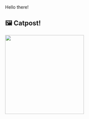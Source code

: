 Hello there!



## 🖼️ Catpost!

<sub>
    <img src="https://cdn2.thecatapi.com/images/dp.jpg" height="256">
</sub>

